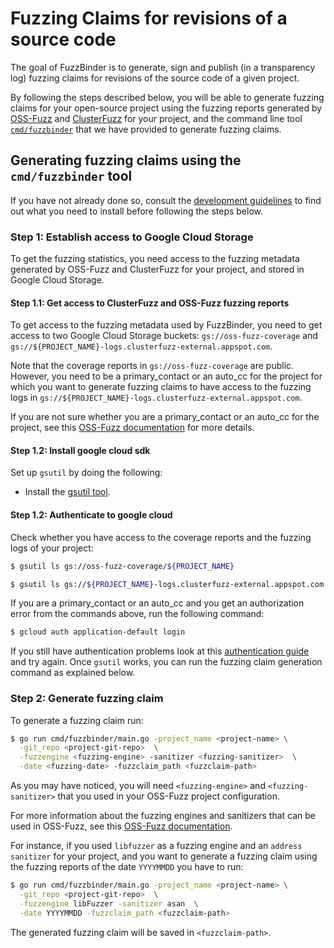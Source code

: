 # Fuzzing Claims for revisions of a source code

The goal of FuzzBinder is to generate, sign and publish (in a transparency log) fuzzing claims for revisions of the source code of a given project.

By following the steps described below, you will be able to generate fuzzing claims for your open-source project using the fuzzing reports generated by [OSS-Fuzz](https://github.com/google/oss-fuzz) and [ClusterFuzz](https://github.com/google/clusterfuzz) for your project, and the command line tool
[`cmd/fuzzbinder`](/cmd/fuzzbinder/) that we have provided to generate fuzzing claims.

## Generating fuzzing claims using the `cmd/fuzzbinder` tool

If you have not already done so, consult the [development guidelines](./../../docs/development-guidelines.md) to find out what you need to install before following the steps below.

### Step 1: Establish access to Google Cloud Storage

To get the fuzzing statistics, you need access to the fuzzing metadata generated by OSS-Fuzz and ClusterFuzz for your project, and stored in Google Cloud Storage.

#### Step 1.1: Get access to ClusterFuzz and OSS-Fuzz fuzzing reports

To get access to the fuzzing metadata used by FuzzBinder, you need to get access to two Google Cloud Storage buckets: `gs://oss-fuzz-coverage` and `gs://${PROJECT_NAME}-logs.clusterfuzz-external.appspot.com`.

Note that the coverage reports in `gs://oss-fuzz-coverage` are public. However, you need to be a primary_contact or an auto_cc for the project for which you want to generate fuzzing claims to have access to the fuzzing logs in `gs://${PROJECT_NAME}-logs.clusterfuzz-external.appspot.com`.

If you are not sure whether you are a primary_contact or an auto_cc for the project, see this [OSS-Fuzz documentation](https://google.github.io/oss-fuzz/getting-started/new-project-guide/#primary) for more details.

#### Step 1.2: Install google cloud sdk

Set up `gsutil` by doing the following:

- Install the [gsutil tool](https://cloud.google.com/storage/docs/gsutil_install).

#### Step 1.2: Authenticate to google cloud

Check whether you have access to the coverage reports and the fuzzing logs of your project:

```sh
$ gsutil ls gs://oss-fuzz-coverage/${PROJECT_NAME}
```

```sh
$ gsutil ls gs://${PROJECT_NAME}-logs.clusterfuzz-external.appspot.com
```

If you are a primary_contact or an auto_cc and you get an authorization error from the commands above, run the following command:

```sh
$ gcloud auth application-default login
```

If you still have authentication problems look at this [authentication guide](https://googleapis.dev/python/google-api-core/latest/auth.html) and try again. Once `gsutil` works, you can run the fuzzing claim generation command as explained below.

### Step 2: Generate fuzzing claim

To generate a fuzzing claim run:

```sh
$ go run cmd/fuzzbinder/main.go -project_name <project-name> \
  -git_repo <project-git-repo>  \
  -fuzzengine <fuzzing-engine> -sanitizer <fuzzing-sanitizer>  \
  -date <fuzzing-date> -fuzzclaim_path <fuzzclaim-path>
```

As you may have noticed, you will need `<fuzzing-engine>` and `<fuzzing-sanitizer>` that you used in your OSS-Fuzz project configuration.

For more information about the fuzzing engines and sanitizers that can be used in OSS-Fuzz, see this [OSS-Fuzz documentation](https://google.github.io/oss-fuzz/getting-started/new-project-guide/#setting-up-a-new-project).

For instance, if you used `libfuzzer` as a fuzzing engine and an `address sanitizer` for your project, and you want to generate a fuzzing claim
using the fuzzing reports of the date `YYYYMMDD` you have to run:

```sh
$ go run cmd/fuzzbinder/main.go -project_name <project-name> \
  -git_repo <project-git-repo>  \
  -fuzzengine libFuzzer -sanitizer asan  \
  -date YYYYMMDD -fuzzclaim_path <fuzzclaim-path>
```

The generated fuzzing claim will be saved in `<fuzzclaim-path>`.
